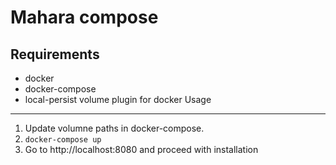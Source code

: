 Mahara compose
===============

Requirements
-------------

* docker
* docker-compose
* local-persist volume plugin for docker
Usage
------

1. Update volumne paths in docker-compose.
2. `docker-compose up`
3. Go to http://localhost:8080 and proceed with installation
